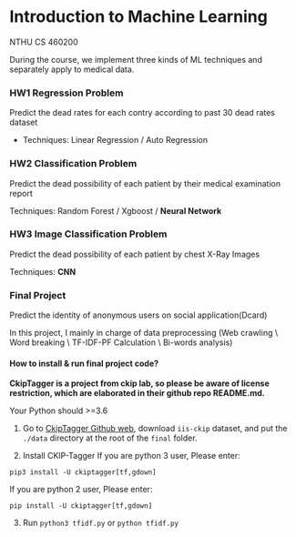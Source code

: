 # Introduction to Machine Learning
NTHU CS 460200

During the course, we implement three kinds of ML techniques and separately apply to medical data.

### HW1 Regression Problem
Predict the dead rates for each contry according to past 30 dead rates dataset

- Techniques: Linear Regression / Auto Regression

### HW2 Classification Problem
Predict the dead possibility of each patient by their medical examination report

Techniques: Random Forest / Xgboost / **Neural Network**

### HW3 Image Classification Problem
Predict the dead possibility of each patient by chest X-Ray Images

Techniques: **CNN**


### Final Project
Predict the identity of anonymous users on social application(Dcard)

In this project, I mainly in charge of data preprocessing (Web crawling \ Word breaking \ TF-IDF-PF Calculation \ Bi-words analysis)


#### How to install & run final project code?
**CkipTagger is a project from ckip lab, so please be aware of license restriction, which are elaborated in their github repo README.md.**

Your Python should >=3.6


1. Go to [CkipTagger Github web](https://github.com/ckiplab/ckiptagger), download `iis-ckip` dataset, and put the `./data` directory at the root of the `final` folder.

2. Install CKIP-Tagger
If you are python 3 user, Please enter:
```shell
pip3 install -U ckiptagger[tf,gdown]
```
If you are python 2 user, Please enter:
```shell
pip install -U ckiptagger[tf,gdown]
```

3. Run `python3 tfidf.py` or `python tfidf.py`